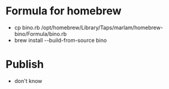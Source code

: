 # Formula for homebrew

 - cp bino.rb /opt/homebrew/Library/Taps/marlam/homebrew-bino/Formula/bino.rb
 - brew install --build-from-source bino

# Publish

 - don't know
